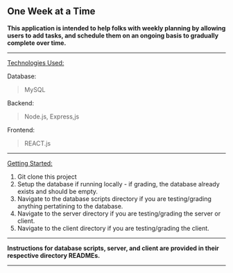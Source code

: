 ## One Week at a Time

**This application is intended to help folks with weekly planning by allowing users to add tasks, and schedule them on an ongoing basis to gradually complete over time.**

<hr>

<ins> Technologies Used: </ins>

Database:

> MySQL

Backend:

> Node.js, Express,js

Frontend:

> REACT.js

<hr>

<ins>Getting Started:</ins>

1. Git clone this project
2. Setup the database if running locally - if grading, the database already exists and should be empty.
3. Navigate to the database scripts directory if you are testing/grading anything pertatining to the database.
4. Navigate to the server directory if you are testing/grading the server or client.
5. Navigate to the client directory if you are testing/grading the client.

<hr>

**Instructions for database scripts, server, and client are provided in their respective directory READMEs.**

<hr>
